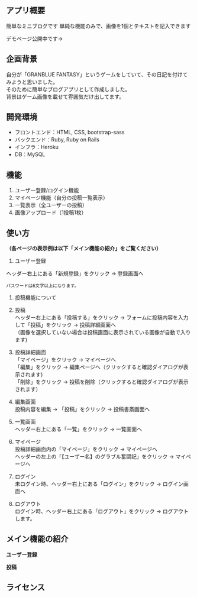 ## アプリ概要
簡単なミニブログです
単純な機能のみで、画像を1個とテキストを記入できます

デモページ公開中です→

## 企画背景
自分が「GRANBLUE FANTASY」というゲームをしていて、その日記を付けてみようと思いました。  
そのために簡単なブログアプリとして作成しました。  
背景はゲーム画像を載せて雰囲気だけ出してます。

## 開発環境
- フロントエンド：HTML, CSS, bootstrap-sass  
- バックエンド：Ruby, Ruby on Rails  
- インフラ：Heroku  
- DB：MySQL  

## 機能
1. ユーザー登録/ログイン機能  
1. マイページ機能（自分の投稿一覧表示）  
1. 一覧表示（全ユーザーの投稿）  
1. 画像アップロード（1投稿1枚）  

## 使い方
**（各ページの表示例は以下「メイン機能の紹介」をご覧ください）**
    
1. ユーザー登録  
  
  ヘッダー右上にある「新規登録」をクリック → 登録画面へ  
  
    パスワードは6文字以上になります。  
  
1. 投稿機能について
  
  1. 投稿  
        ヘッダー右上にある「投稿する」をクリック → フォームに投稿内容を入力して「投稿」をクリック → 投稿詳細画面へ  
        （画像を選択していない場合は投稿画面に表示されている画像が自動で入ります)  
  
  1. 投稿詳細画面  
        「マイページ」をクリック → マイページへ  
        「編集」をクリック → 編集ページへ（クリックすると確認ダイアログが表示されます)  
        「削除」をクリック → 投稿を削除（クリックすると確認ダイアログが表示されます）  
  
  1. 編集画面  
        投稿内容を編集 → 「投稿」をクリック → 投稿書斎画面へ  
  
  1. 一覧画面  
        ヘッダー右上にある「一覧」をクリック → 一覧画面へ  
  
  1. マイページ  
        投稿詳細画面内の「マイページ」をクリック → マイページへ  
        ヘッダーの左上の「【ユーザー名】のグラブル奮闘記」をクリック → マイページへ  
  
1. ログイン  
        未ログイン時、ヘッダー右上にある「ログイン」をクリック → ログイン画面へ  
  
1. ログアウト  
        ログイン時、ヘッダー右上にある「ログアウト」をクリック → ログアウトします。  
  
## メイン機能の紹介
**ユーザー登録**

**投稿**


## ライセンス



<!-- # README

This README would normally document whatever steps are necessary to get the
application up and running.

Things you may want to cover:

* Ruby version

* System dependencies

* Configuration

* Database creation

* Database initialization

* How to run the test suite

* Services (job queues, cache servers, search engines, etc.)

* Deployment instructions

* ... -->
